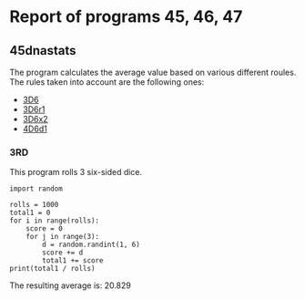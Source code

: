 Report of programs 45, 46, 47
=============================

## 45dnastats ##

The program calculates the average value based on various different roules.
The rules taken into account are the following ones:

+ [3D6](#3D6)
+ [3D6r1](#3D6r1)
+ [3D6x2](#3D6x2)
+ [4D6d1](#4D6d1)

### 3RD ###

This program rolls 3 six-sided dice. 

```
import random

rolls = 1000
total1 = 0 
for i in range(rolls):
	score = 0
	for j in range(3):
		d = random.randint(1, 6)
		score += d
		total1 += score
print(total1 / rolls)
```
The resulting average is: 20.829
